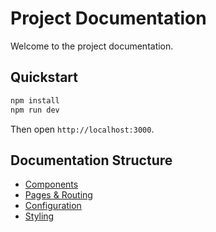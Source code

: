 # Project Documentation

Welcome to the project documentation.

## Quickstart

```bash
npm install
npm run dev
```

Then open `http://localhost:3000`.

## Documentation Structure

- [Components](./components.md)
- [Pages & Routing](./pages.md)
- [Configuration](./configuration.md)
- [Styling](./styling.md)